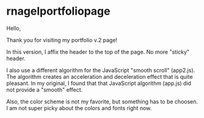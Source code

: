 # rnagelportfoliopage

Hello,

Thank you for visiting my portfolio v.2 page!

In this version, I affix the header to the top of the page. No more "sticky" header. 

I also use a different algorithm for the JavaScript "smooth scroll" (app2.js). The algorithm creates an acceleration and deceleration effect that is quite pleasant. In my original, I found that that JavaScript algorithm (app.js) did not provide a "smooth" effect.

Also, the color scheme is not my favorite, but something has to be choosen. I am not super picky about the colors and fonts right now. 
